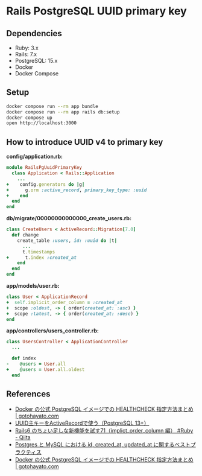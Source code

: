 # Rails PostgreSQL UUID primary key

## Dependencies

- Ruby: 3.x
- Rails: 7.x
- PostgreSQL: 15.x
- Docker
- Docker Compose

## Setup

```sh
docker compose run --rm app bundle
docker compose run --rm app rails db:setup
docker compose up
open http://localhost:3000
```

## How to introduce UUID v4 to primary key

**config/application.rb:**

```rb
module RailsPgUuidPrimaryKey
  class Application < Rails::Application
    ...
+    config.generators do |g|
+      g.orm :active_record, primary_key_type: :uuid
+    end
  end
end
```

**db/migrate/00000000000000_create_users.rb:**

```rb
class CreateUsers < ActiveRecord::Migration[7.0]
  def change
    create_table :users, id: :uuid do |t|
      ...
      t.timestamps
+      t.index :created_at
    end
  end
end
```

**app/models/user.rb:**

```rb
class User < ApplicationRecord
+  self.implicit_order_column = :created_at
+  scope :oldest, -> { order(created_at: :asc) }
+  scope :latest, -> { order(created_at: :desc) }
end
```

**app/controllers/users_controller.rb:**

```rb
class UsersController < ApplicationController
  ...

  def index
-    @users = User.all
+    @users = User.all.oldest
  end
```

## References

- [Docker の公式 PostgreSQL イメージでの HEALTHCHECK 指定方法まとめ | gotohayato.com](https://gotohayato.com/content/562/)
- [UUID主キーをActiveRecordで使う（PostgreSQL 13+）](https://zenn.dev/takeyuwebinc/articles/e7fb82a276ba76)
- [Rails6 のちょい足しな新機能を試す71（implict_order_column 編） #Ruby - Qiita](https://qiita.com/suketa/items/932f47dbbecd55d7f58d)
- [Postgres と MySQL における id, created_at, updated_at に関するベストプラクティス](https://zenn.dev/mpyw/articles/rdb-ids-and-timestamps-best-practices)
- [Docker の公式 PostgreSQL イメージでの HEALTHCHECK 指定方法まとめ | gotohayato.com](https://gotohayato.com/content/562/)
